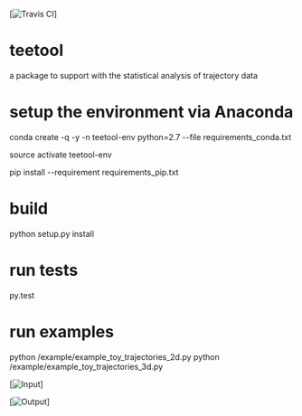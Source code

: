 [![Travis CI](https://travis-ci.com/WillemEerland/teetool.svg?token=vgGUTGsaoutqpevkkMq4&branch=master)]

# teetool
a package to support with the statistical analysis of trajectory data

# setup the environment via Anaconda

conda create -q -y -n teetool-env python=2.7 --file requirements_conda.txt

source activate teetool-env

pip install --requirement requirements_pip.txt

# build
python setup.py install

# run tests
py.test

# run examples
python /example/example_toy_trajectories_2d.py
python /example/example_toy_trajectories_3d.py

[![Input](https://www.southampton.ac.uk/~wje1n13/teetool/1_input.png)]

[![Output](https://www.southampton.ac.uk/~wje1n13/teetool/2_result.png)]



